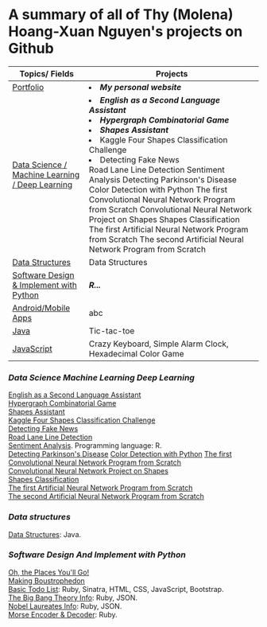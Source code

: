 # A summary of all of Thy (Molena) Hoang-Xuan Nguyen's projects on Github

Topics/ Fields | Projects
---------- | --------
[Portfolio](https://molenathyhoangxuannguyen.github.io/molenathyhoangxuannguyen/) | <li> ***My personal website*** </li>
[Data Science / Machine Learning / Deep Learning](#data-science-machine-learning-deep-learning) | <li> ***English as a Second Language Assistant*** </li> <li> ***Hypergraph Combinatorial Game*** </li> <li> ***Shapes Assistant*** </li> <li>Kaggle Four Shapes Classification Challenge </li> <li> Detecting Fake News </li> Road Lane Line Detection</li> Sentiment Analysis </li> Detecting Parkinson's Disease </li> Color Detection with Python </li> The first Convolutional Neural Network Program from Scratch </li> Convolutional Neural Network Project on Shapes </li> Shapes Classification </li> The first Artificial Neural Network Program from Scratch </li> The second Artificial Neural Network Program from Scratch </li>
[Data Structures](#data-structures) | Data Structures
[Software Design & Implement with Python](#software-design-and-implement-with-python) | ***R...***
[Android/Mobile Apps](#apps) | abc
[Java](#java) | Tic-tac-toe
[JavaScript](#javascript) | Crazy Keyboard, Simple Alarm Clock, Hexadecimal Color Game

### ***Data Science Machine Learning Deep Learning***
[English as a Second Language Assistant](https://github.com/molenathyhoangxuannguyen/English_as_a_Second_Language_Assistant) <br />
[Hypergraph Combinatorial Game](https://github.com/molenathyhoangxuannguyen/Hypergraph_Combinatorial_Game) <br />
[Shapes Assistant](https://github.com/molenathyhoangxuannguyen/Shapes_Assistant) <br />
[Kaggle Four Shapes Classification Challenge](https://github.com/molenathyhoangxuannguyen/Kaggle-Four-Shapes-Classification-Challenge) <br />
[Detecting Fake News](https://github.com/molenathyhoangxuannguyen/Detecting-Fake-News) <br />
[Road Lane Line Detection](https://github.com/molenathyhoangxuannguyen/Road-Lane-Line-Detection) <br />
[Sentiment Analysis](https://github.com/molenathyhoangxuannguyen/Sentiment-Analysis). Programming language: R. <br /> 
[Detecting Parkinson's Disease](https://github.com/molenathyhoangxuannguyen/Detecting-Parkinsons-Disease)
[Color Detection with Python](https://github.com/molenathyhoangxuannguyen/Color-Detection-with-Python)
[The first Convolutional Neural Network Program from Scratch](https://github.com/molenathyhoangxuannguyen/The-first-Convolutional-Neural-Network-Program-From-Scratch) <br />
[Convolutional Neural Network Project on Shapes](https://github.com/molenathyhoangxuannguyen/Convolutional-Neural-Network-Project-on-Shapes) <br />
[Shapes Classification](https://github.com/molenathyhoangxuannguyen/Shapes-Classification) <br />
[The first Artificial Neural Network Program from Scratch](https://github.com/molenathyhoangxuannguyen/The-first-Artificial-Neural-Network-Program-From-Scratch) <br />
[The second Artificial Neural Network Program from Scratch](https://github.com/molenathyhoangxuannguyen/The-second-Artificial-Neural-Network-Program-From-Scratch) <br />


### ***Data structures***
[Data Structures](https://github.com/khoa165/data-structures): Java. <br />

### ***Software Design And Implement with Python***
[Oh, the Places You'll Go!](https://github.com/molenathyhoangxuannguyen/Oh-the-Places-You-will-Go) <br />
[Making Boustrophedon](https://github.com/molenathyhoangxuannguyen/Making-boustrophedon) <br />
[Basic Todo List](https://github.com/khoa165/personalized-todo-list): Ruby, Sinatra, HTML, CSS, JavaScript, Bootstrap. <br />
[The Big Bang Theory Info](https://github.com/khoa165/the-big-bang-theory): Ruby, JSON. <br />
[Nobel Laureates Info](https://github.com/khoa165/nobel-laureates): Ruby, JSON. <br />
[Morse Encoder & Decoder](https://github.com/khoa165/morse-code-encoder-decoder): Ruby. <br />
